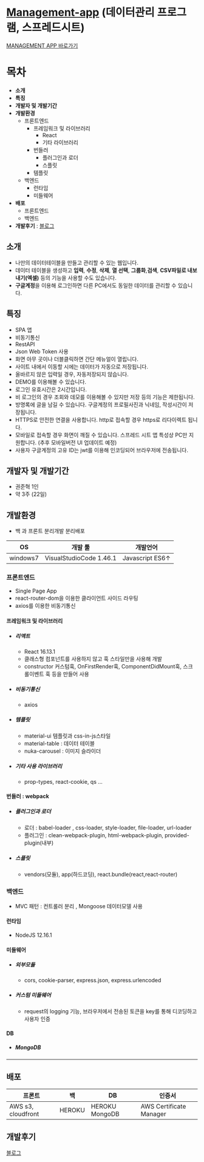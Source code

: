 
# [Management-app](https://devhyuk.com) (데이터관리 프로그램, 스프레드시트)
[MANAGEMENT APP 바로가기](https://devhyuk.com)

# 목차

 - **소개**
 - **특징**
 - **개발자 및 개발기간**
 - **개발환경**
   - 프론트엔드
     - 프레임워크 및 라이브러리
       - React
       - 기타 라이브러리
     - 번들러 
       - 플러그인과 로더
       - 스플릿
     - 템플릿
   - 백엔드
     - 런타임
     - 미들웨어
 - **배포**
     - 프론트엔드
     - 백엔드
 - **개발후기** : [블로그](https://velog.io/@kwonh/%EA%B0%9C%EB%B0%9C%ED%9B%84%EA%B8%B0-%EB%8D%B0%EC%9D%B4%ED%84%B0%ED%85%8C%EC%9D%B4%EB%B8%94-%EA%B4%80%EB%A6%AC-%EC%95%B1-React-Hook-Material-ui-Material-table-axios-NodeJS-express-AWS)

## 소개
 - 나만의 데이터테이블을 만들고 관리할 수 있는 웹입니다.
 - 데이터 테이블을 생성하고 **입력**, **수정**, **삭제**, **열 선택**, **그룹화**,**검색**, **CSV파일로 내보내기(엑셀)** 등의 기능을 사용할 수도 있습니다.
 - **구글계정**을 이용해 로그인하면 다른 PC에서도 동일한 데이터를 관리할 수 있습니다.

## 특징

 - SPA 앱
 - 비동기통신
 - RestAPI
 - Json Web Token 사용
 - 화면 아무 곳이나 더블클릭하면 간단 메뉴얼이 열립니다.
 - 사이트 내에서 이동할 시에는 데이터가 자동으로 저장됩니다.
 - 올바르지 않은 입력일 경우, 자동저장되지 않습니다.
 - DEMO를 이용해볼 수 있습니다.
 - 로그인 유효시간은 2시간입니다.
 - 비 로그인의 경우 조회와 데모를 이용해볼 수 있지만 저장 등의 기능은 제한됩니다.
 - 방명록에 글을 남길 수 있습니다. 구글계정의 프로필사진과 닉네임, 작성시간이 저장됩니다.
 - HTTPS로 안전한 연결을 사용합니다. http로 접속할 경우 https로 리다이렉트 됩니다.
 - 모바일로 접속할 경우 화면이 깨질 수 있습니다. 스프레드 시트 앱 특성상 PC만 지원합니다. (추후 모바일버전 UI 업데이트 예정)
 - 사용자 구글계정의 고유 ID는 jwt를 이용해 인코딩되어 브라우저에 전송됩니다.

## 개발자 및 개발기간
 - 권준혁 1인
 - 약 3주 (22일)
## 개발환경

 - 백 과 프론트 분리개발 분리배포
 
 | OS | 개발 툴 | 개발언어 |
 |---|---| --- |
 | windows7 | VisualStudioCode 1.46.1 | Javascript ES6↑ |
 
### 프론트엔드
 - Single Page App
 - react-router-dom을 이용한 클라이언트 사이드 라우팅
 - axios를 이용한 비동기통신
 
#### 프레임워크 및 라이브러리
- ##### 리액트
  - React 16.13.1
   - 클래스형 컴포넌트를 사용하지 않고 훅 스타일만을 사용해 개발
   - constructor 커스텀훅, OnFirstRender훅, ComponentDidMount훅, 스크롤이벤트 훅 등을 만들어 사용
- ##### 비동기통신
  - axios
- ##### 템플릿
  - material-ui 템플릿과 css-in-js스타일
  - material-table : 데이터 테이블
  - nuka-carousel : 이미지 슬라이더
- ##### 기타 사용 라이브러리
  - prop-types,  react-cookie, qs ...
#### 번들러 : webpack
 - ##### 플러그인과 로더
   - 로더 : babel-loader , css-loader, style-loader, file-loader, url-loader
   - 플러그인 : clean-webpack-plugin, html-webpack-plugin, provided-plugin(내부)
- ##### 스플릿
   - vendors(모듈), app(하드코딩), react.bundle(react,react-router)
### 백엔드
 - MVC 패턴 : 컨트롤러 분리 , Mongoose 데이터모델 사용
#### 런타임
 - NodeJS 12.16.1
#### 미들웨어
 - ##### 외부모듈
   - cors, cookie-parser, express.json, express.urlencoded
 - ##### 커스텀 미들웨어
   - request의 logging 기능, 브라우저에서 전송된 토큰을 key를 통해 디코딩하고 사용자 인증
#### DB
 - ##### MongoDB
---
## 배포
 
 | 프론트 | 백 | DB | 인증서 |
 | --- | --- | --- | --- |
 | AWS s3, cloudfront | HEROKU | HEROKU MongoDB | AWS Certificate Manager |

## 개발후기
 [블로그](https://velog.io/@kwonh)


